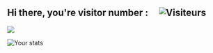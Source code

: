 ## Hi there, you're visitor number : &nbsp;&nbsp;&nbsp; ![Visiteurs](https://profile-counter.glitch.me/Ax8457/count.svg)

<a><img align="center" src="https://github-readme-stats.vercel.app/api/top-langs/?username=Ax8457&layout=compact&theme=swift&hide_border=true"/></a>

![Your stats](https://github-readme-stats.vercel.app/api?username=Ax8457&show_icons=true&theme=radical)
